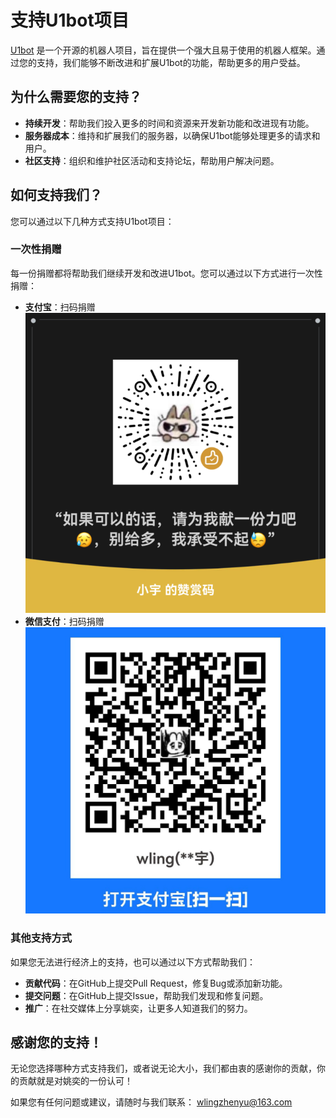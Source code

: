 # 支持U1bot项目

[U1bot](https://github.com/CrashVibe/U1bot) 是一个开源的机器人项目，旨在提供一个强大且易于使用的机器人框架。通过您的支持，我们能够不断改进和扩展U1bot的功能，帮助更多的用户受益。

## 为什么需要您的支持？

- **持续开发**：帮助我们投入更多的时间和资源来开发新功能和改进现有功能。
- **服务器成本**：维持和扩展我们的服务器，以确保U1bot能够处理更多的请求和用户。
- **社区支持**：组织和维护社区活动和支持论坛，帮助用户解决问题。

## 如何支持我们？

您可以通过以下几种方式支持U1bot项目：

### 一次性捐赠

每一份捐赠都将帮助我们继续开发和改进U1bot。您可以通过以下方式进行一次性捐赠：

- **支付宝**：扫码捐赠
  ![支付宝二维码](pic/wechatpay.jpg)
- **微信支付**：扫码捐赠
  ![微信支付二维码](pic/airpay.jpg)

### 其他支持方式

如果您无法进行经济上的支持，也可以通过以下方式帮助我们：

- **贡献代码**：在GitHub上提交Pull Request，修复Bug或添加新功能。
- **提交问题**：在GitHub上提交Issue，帮助我们发现和修复问题。
- **推广**：在社交媒体上分享姚奕，让更多人知道我们的努力。

## 感谢您的支持！

无论您选择哪种方式支持我们，或者说无论大小，我们都由衷的感谢你的贡献，你的贡献就是对姚奕的一份认可！

如果您有任何问题或建议，请随时与我们联系： [wlingzhenyu@163.com](mailto:wlingzhenyu@163.com)


